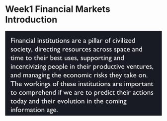 # Week1 Financial Markets Introduction

![Page0](https://github.com/zhukuixi/AshenOne/blob/master/FinancialMarkets/img/w1_1.png)  